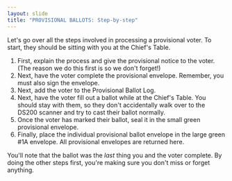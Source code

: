 ```yaml
---
layout: slide
title: "PROVISIONAL BALLOTS: Step-by-step"
---
```


Let's go over all the steps involved in processing a provisional voter. To start, they should be sitting with you at the Chief's Table.

1.  First, explain the process and give the provisional notice to the voter. (The reason we do this first is so we don't forget!)
2.  Next, have the voter complete the provisional envelope. Remember, you must also sign the envelope.
3.  Next, add the voter to the Provisional Ballot Log.
4.  Next, have the voter fill out a ballot while at the Chief's Table. You should stay with them, so they don't accidentally walk over to the DS200 scanner and try to cast their ballot normally.
5.  Once the voter has marked their ballot, seal it in the small green provisional envelope.
6.  Finally, place the individual provisional ballot envelope in the large green #1A envelope. All provisional envelopes are returned here.

You'll note that the ballot was the *last* thing you and the voter complete. By doing the other steps first, you're making sure you don't miss or forget anything.